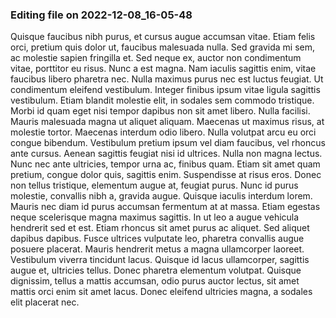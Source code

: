 

### Editing file on 2022-12-08_16-05-48

Quisque faucibus nibh purus, et cursus augue accumsan vitae. Etiam felis orci, pretium quis dolor ut, faucibus malesuada nulla. Sed gravida mi sem, ac molestie sapien fringilla et. Sed neque ex, auctor non condimentum vitae, porttitor eu risus. Nunc a est magna. Nam iaculis sagittis enim, vitae faucibus libero pharetra nec. Nulla maximus purus nec est luctus feugiat. Ut condimentum eleifend vestibulum. Integer finibus ipsum vitae ligula sagittis vestibulum. Etiam blandit molestie elit, in sodales sem commodo tristique. Morbi id quam eget nisi tempor dapibus non sit amet libero. Nulla facilisi. Mauris malesuada magna ut aliquet aliquam. Maecenas ut maximus risus, at molestie tortor.
Maecenas interdum odio libero. Nulla volutpat arcu eu orci congue bibendum. Vestibulum pretium ipsum vel diam faucibus, vel rhoncus ante cursus. Aenean sagittis feugiat nisi id ultrices. Nulla non magna lectus. Nunc nec ante ultricies, tempor urna ac, finibus quam. Etiam sit amet quam pretium, congue dolor quis, sagittis enim. Suspendisse at risus eros. Donec non tellus tristique, elementum augue at, feugiat purus. Nunc id purus molestie, convallis nibh a, gravida augue. Quisque iaculis interdum lorem. Mauris nec diam id purus accumsan fermentum at at massa. Etiam egestas neque scelerisque magna maximus sagittis. In ut leo a augue vehicula hendrerit sed et est. Etiam rhoncus sit amet purus ac aliquet.
Sed aliquet dapibus dapibus. Fusce ultrices vulputate leo, pharetra convallis augue posuere placerat. Mauris hendrerit metus a magna ullamcorper laoreet. Vestibulum viverra tincidunt lacus. Quisque id lacus ullamcorper, sagittis augue et, ultricies tellus. Donec pharetra elementum volutpat. Quisque dignissim, tellus a mattis accumsan, odio purus auctor lectus, sit amet mattis orci enim sit amet lacus. Donec eleifend ultricies magna, a sodales elit placerat nec.


